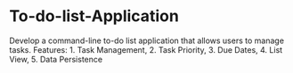 # To-do-list-Application
 Develop a command-line to-do list application that allows users to manage tasks.  Features:  1. Task Management,  2. Task Priority,  3. Due Dates,  4. List View,  5. Data Persistence
